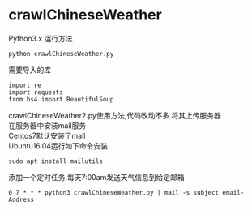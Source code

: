 # crawlChineseWeather
Python3.x
运行方法
```
python crawlChineseWeather.py
```
需要导入的库
```
import re
import requests
from bs4 import BeautifulSoup
```


crawlChineseWeather2.py使用方法,代码改动不多
将其上传服务器<br>
在服务器中安装mail服务 <br>
Centos7默认安装了mail <br>
Ubuntu16.04运行如下命令安装
```
sudo apt install mailutils
```
添加一个定时任务,每天7:00am发送天气信息到给定邮箱
```
0 7 * * * python3 crawlChineseWeather.py | mail -s subject email-Address
```
